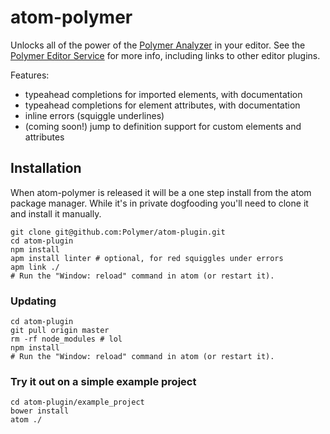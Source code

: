 # atom-polymer

Unlocks all of the power of the [Polymer Analyzer](https://github.com/Polymer/polymer-analyzer) in your editor. See the [Polymer Editor Service](https://github.com/Polymer/polymer-editor-service) for more info, including links to other editor plugins.

Features:

 * typeahead completions for imported elements, with documentation
 * typeahead completions for element attributes, with documentation
 * inline errors (squiggle underlines)
 * (coming soon!) jump to definition support for custom elements and attributes

## Installation

When atom-polymer is released it will be a one step install from the atom package manager. While it's in private dogfooding you'll need to clone it and install it manually.

    git clone git@github.com:Polymer/atom-plugin.git
    cd atom-plugin
    npm install
    apm install linter # optional, for red squiggles under errors
    apm link ./
    # Run the "Window: reload" command in atom (or restart it).

### Updating

    cd atom-plugin
    git pull origin master
    rm -rf node_modules # lol
    npm install
    # Run the "Window: reload" command in atom (or restart it).

### Try it out on a simple example project

    cd atom-plugin/example_project
    bower install
    atom ./